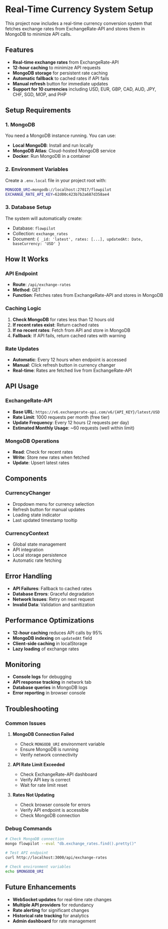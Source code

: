 # Real-Time Currency System Setup

This project now includes a real-time currency conversion system that fetches exchange rates from ExchangeRate-API and stores them in MongoDB to minimize API calls.

## Features

- **Real-time exchange rates** from ExchangeRate-API
- **12-hour caching** to minimize API requests
- **MongoDB storage** for persistent rate caching
- **Automatic fallback** to cached rates if API fails
- **Manual refresh** button for immediate updates
- **Support for 10 currencies** including USD, EUR, GBP, CAD, AUD, JPY, CHF, SGD, MOP, and PHP

## Setup Requirements

### 1. MongoDB
You need a MongoDB instance running. You can use:
- **Local MongoDB**: Install and run locally
- **MongoDB Atlas**: Cloud-hosted MongoDB service
- **Docker**: Run MongoDB in a container

### 2. Environment Variables
Create a `.env.local` file in your project root with:

```bash
MONGODB_URI=mongodb://localhost:27017/flowpilot
EXCHANGE_RATE_API_KEY=62d00c423b7b2a687d358ae4
```

### 3. Database Setup
The system will automatically create:
- Database: `flowpilot`
- Collection: `exchange_rates`
- Document: `{ _id: 'latest', rates: [...], updatedAt: Date, baseCurrency: 'USD' }`

## How It Works

### API Endpoint
- **Route**: `/api/exchange-rates`
- **Method**: GET
- **Function**: Fetches rates from ExchangeRate-API and stores in MongoDB

### Caching Logic
1. **Check MongoDB** for rates less than 12 hours old
2. **If recent rates exist**: Return cached rates
3. **If no recent rates**: Fetch from API and store in MongoDB
4. **Fallback**: If API fails, return cached rates with warning

### Rate Updates
- **Automatic**: Every 12 hours when endpoint is accessed
- **Manual**: Click refresh button in currency changer
- **Real-time**: Rates are fetched live from ExchangeRate-API

## API Usage

### ExchangeRate-API
- **Base URL**: `https://v6.exchangerate-api.com/v6/{API_KEY}/latest/USD`
- **Rate Limit**: 1000 requests per month (free tier)
- **Update Frequency**: Every 12 hours (2 requests per day)
- **Estimated Monthly Usage**: ~60 requests (well within limit)

### MongoDB Operations
- **Read**: Check for recent rates
- **Write**: Store new rates when fetched
- **Update**: Upsert latest rates

## Components

### CurrencyChanger
- Dropdown menu for currency selection
- Refresh button for manual updates
- Loading state indicator
- Last updated timestamp tooltip

### CurrencyContext
- Global state management
- API integration
- Local storage persistence
- Automatic rate fetching

## Error Handling

- **API Failures**: Fallback to cached rates
- **Database Errors**: Graceful degradation
- **Network Issues**: Retry on next request
- **Invalid Data**: Validation and sanitization

## Performance Optimizations

- **12-hour caching** reduces API calls by 95%
- **MongoDB indexing** on `updatedAt` field
- **Client-side caching** in localStorage
- **Lazy loading** of exchange rates

## Monitoring

- **Console logs** for debugging
- **API response tracking** in network tab
- **Database queries** in MongoDB logs
- **Error reporting** in browser console

## Troubleshooting

### Common Issues

1. **MongoDB Connection Failed**
   - Check `MONGODB_URI` environment variable
   - Ensure MongoDB is running
   - Verify network connectivity

2. **API Rate Limit Exceeded**
   - Check ExchangeRate-API dashboard
   - Verify API key is correct
   - Wait for rate limit reset

3. **Rates Not Updating**
   - Check browser console for errors
   - Verify API endpoint is accessible
   - Check MongoDB connection

### Debug Commands

```bash
# Check MongoDB connection
mongo flowpilot --eval "db.exchange_rates.find().pretty()"

# Test API endpoint
curl http://localhost:3000/api/exchange-rates

# Check environment variables
echo $MONGODB_URI
```

## Future Enhancements

- **WebSocket updates** for real-time rate changes
- **Multiple API providers** for redundancy
- **Rate alerting** for significant changes
- **Historical rate tracking** for analytics
- **Admin dashboard** for rate management
